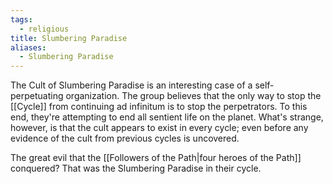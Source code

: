```yaml
---
tags:
  - religious
title: Slumbering Paradise
aliases:
  - Slumbering Paradise
---
```


The Cult of Slumbering Paradise is an interesting case of a self-perpetuating organization. The group believes that the only way to stop the [[Cycle]] from continuing ad infinitum is to stop the perpetrators. To this end, they're attempting to end all sentient life on the planet. What's strange, however, is that the cult appears to exist in every cycle; even before any evidence of the cult from previous cycles is uncovered.

The great evil that the [[Followers of the Path|four heroes of the Path]] conquered? That was the Slumbering Paradise in their cycle.